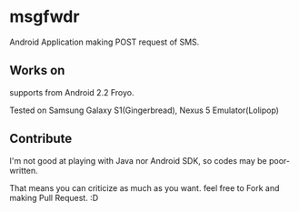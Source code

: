 # msgfwdr
Android Application making POST request of SMS.

## Works on

supports from Android 2.2 Froyo.

Tested on Samsung Galaxy S1(Gingerbread), Nexus 5 Emulator(Lolipop)

## Contribute

I'm not good at playing with Java nor Android SDK, so codes may be poor-written.

That means you can criticize as much as you want. feel free to Fork and making Pull Request. :D
